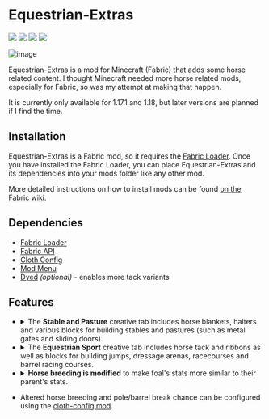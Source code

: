 # Equestrian-Extras
![](https://img.shields.io/badge/environment-both-4caf50?style=flat-square)
![](https://img.shields.io/badge/mod%20loader-fabric-d64541?style=flat-square)
![](https://img.shields.io/badge/minecraft%20version-1.17.1-1976d2?style=flat-square)
![](https://img.shields.io/badge/minecraft%20version-1.18-1976d2?style=flat-square)

 ![image](https://github.com/Gridloch/equestrian-extras/assets/125079472/5d6314b5-8a7d-4ef0-a5e2-3997159d2ac2)

Equestrian-Extras is a mod for Minecraft (Fabric) that adds some horse related content. I thought Minecraft needed more horse related mods, especially for Fabric, so was my attempt at making that happen.

It is currently only available for 1.17.1 and 1.18, but later versions are planned if I find the time.

## Installation
Equestrian-Extras is a Fabric mod, so it requires the [Fabric Loader](https://fabricmc.net/use/installer/). Once you have installed the Fabric Loader, you can place Equestrian-Extras and its dependencies into your mods folder like any other mod.

More detailed instructions on how to install mods can be found [on the Fabric wiki](https://fabricmc.net/wiki/player:tutorials:adding_mods).

## Dependencies
 - [Fabric Loader](https://fabricmc.net/use/installer/)
 - [Fabric API](https://www.curseforge.com/minecraft/mc-mods/fabric-api)
 - [Cloth Config](https://www.curseforge.com/minecraft/mc-mods/cloth-config)
 - [Mod Menu](https://www.curseforge.com/minecraft/mc-mods/modmenu)
 - [Dyed](https://www.curseforge.com/minecraft/mc-mods/dyed) _(optional)_ - enables more tack variants

## Features
- <details>
  <summary>The <b>Stable and Pasture</b> creative tab includes horse blankets, halters and various blocks for building stables and pastures (such as metal gates and sliding doors).</summary>
  
  - **Horse blankets and halters** - worn in the horse armor slot and can be dyed any color like normal leather horse armor.
  - **Saddle Racks** (all wood types) - can be placed on the ground or against walls and can hold saddles.
  - **Sliding and Dutch Doors** (all wood types)
  - **Stable Panels and Bars** (all wood types) - can be centered by holding the sneak key while placing or interacting with the block.
  - **Straw Bedding** - stacks like snow layers.
  - **Thatch** blocks, slabs and stairs
  - **White Gates and Fences**
  - **Iron Gates** (16 colors)
  - **Double-wide Gates** (wood and iron variants)
  </details>


- <details>
  <summary>The <b>Equestrian Sport</b> creative tab includes horse tack and ribbons as well as blocks for building jumps, dressage arenas, racecourses and barrel racing courses.</summary>
  
  - <details>
    <summary><b>Tack</b> - worn in the horse armor slot and can be dyed any color.</summary>
    
    - Saddle Pad (English)
    - Jumping Tack
    - Racing Tack
    - Western Tack
    - Open Barding
    - Wearable Ribbon
    </details>
  - **Short fences** (all wood types + white) - for designing dressage arenas or (when extended upwards) racecources.
  - **Dressage letters** (8 letters) - these have a flat item texture so they work well in item frames as well as in block form.
  - <details>
    <summary><b>Jump parts</b> - standards, poles and fillers for designing jumps.</summary>
  
    - Standards (16 colors) - connect upwards for modular designs.
      - Vertical Rail
      - Horizontal Rail
      - Panel
      - Fancy Panel - these, like glazed terracotta, have connecting patterns with placement direction relative to the player.
    - Poles
      - Colored Poles (16 colours)
      - Log Poles (larger poles with log and stripped log variants)
      - <details>
        <summary>Both types of poles can be placed at multiple heights and may be knocked over (broken) when hit by a ridden entity.</summary>
        <ul>
        <li> Poles are placed like slabs (single or double).
        <li> Poles can be shifted up and down by right-clicking them with an empty hand for more height options.
        <li> Sneaking while placing a pole will place it in the lowest position.
        <li> Poles have a (configurable) chance to be broken when hit by a ridden entity.
        <li> Poles emit a redstone signal when they are hit by a ridden entity.
        </ul>
        </details>
    - Fillers (16 colors)
      - Ladder
      - Panel
  
    </details>
  - **Flags** (16 colours) - are normally centered when placed but will move to the side when placed on jump standards.
  - **Barrels** (16 colors) - placed like slabs and have a (configurable) chance to be knocked over (broken) when hit by a ridden entity.
  </details>


- <details>
  <summary><b> Horse breeding is modified</b> to make foal's stats more similar to their parent's stats.</summary>
  
  - A random number between 0 and 1 is generated as a random weight so the initial foal stat can be anywhere between the two parent stats.
  - A random number between the max and min percentage of the base vanilla stat is generated as a bonus to be added to the foal's stat.
  - The actual calculation is:
    ```
    foalStat = ((parent1Stat)*randomWeight) + (parent2Stat*(1-randomWeight)) + bonus
    ```
  - Finally, the stat is checked to make sure it is between the max and min allowed stats. If the new stat is too high or too low, it is set equal to the max or min value it goes past.
  
  </details>


- Altered horse breeding and pole/barrel break chance can be configured using the [cloth-config mod](https://modrinth.com/mod/cloth-config).


